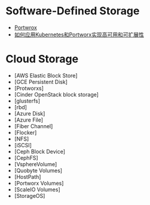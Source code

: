 # Software-Defined Storage
  
  - [Portwrox](https://www.portworx.com)
  - [如何应用Kubernetes和Portworx实现高可用和可扩展性](https://www.jianshu.com/p/6871849c0b7d)
  
# Cloud Storage
  
  - [AWS Elastic Block Store]
  - [GCE Persistent Disk]
  - [Protworxs]
  - [Cinder OpenStack block storage]
  - [glusterfs]
  - [rbd]
  - [Azure Disk]
  - [Azure File]
  - [Fiber Channel]
  - [Flocker]
  - [NFS]
  - [iSCSI]
  - [Ceph Block Device]
  - [CephFS]
  - [VsphereVolume]
  - [Quobyte Volumes]
  - [HostPath]
  - [Portworx Volumes]
  - [ScaleIO Volumes]
  - [StorageOS]
